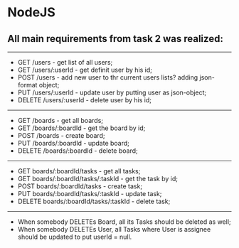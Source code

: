 # NodeJS

## All main requirements from task 2 was realized:
---
- GET /users   - get list of all users;
- GET /users/:userId  - get definit user by his id;
- POST /users - add new user to thr current users lists? adding json-format object;
- PUT /users/:userId - update user by putting user as json-object;
- DELETE /users/:userId - delete user by his id;
---
- GET /boards - get all boards;
- GET /boards/:boardId - get the board by id;
- POST /boards - create board;
- PUT /boards/:boardId - update board;
- DELETE /boards/:boardId - delete board;
---
- GET boards/:boardId/tasks - get all tasks;
- GET boards/:boardId/tasks/:taskId - get the task by id;
- POST boards/:boardId/tasks - create task;
- PUT boards/:boardId/tasks/:taskId - update task;
- DELETE boards/:boardId/tasks/:taskId - delete task;
---
- When somebody DELETEs Board, all its Tasks should be deleted as well;
- When somebody DELETEs User, all Tasks where User is assignee should be updated to put userId = null.
